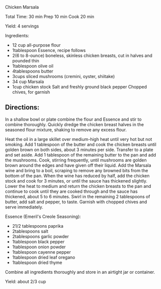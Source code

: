 Chicken Marsala

Total Time:     30 min
Prep	        10 min
Cook            20 min

Yield:    4 servings 

Ingredients:
- 12 cup all-purpose flour
- 1tablespoon Essence, recipe follows
- 2(6 to 8-ounce) boneless, skinless chicken breasts, cut in halves and pounded thin
- 1tablespoon olive oil
- 4tablespoons butter
- 3cups sliced mushrooms (cremini, oyster, shiitake)
- 34 cup Marsala
- 1cup chicken stock
    Salt and freshly ground black pepper
    Chopped chives, for garnish

## Directions:

In a shallow bowl or plate combine the flour and Essence and stir to combine thoroughly. Quickly dredge the chicken breast halves in the seasoned flour mixture, shaking to remove any excess flour.

Heat the oil in a large skillet over medium-high heat until very hot but not smoking. Add 1 tablespoon of the butter and cook the chicken breasts until golden brown on both sides, about 3 minutes per side. Transfer to a plate and set aside. Add 1 tablespoon of the remaining butter to the pan and add the mushrooms. Cook, stirring frequently, until mushrooms are golden brown around the edges and have given off their liquid. Add the Marsala wine and bring to a boil, scraping to remove any browned bits from the bottom of the pan. When the wine has reduced by half, add the chicken stock and cook for 3 minutes, or until the sauce has thickened slightly. Lower the heat to medium and return the chicken breasts to the pan and continue to cook until they are cooked through and the sauce has thickened, about 5 to 6 minutes. Swirl in the remaining 2 tablespoons of butter, add salt and pepper, to taste. Garnish with chopped chives and serve immediately.

Essence (Emeril's Creole Seasoning):

- 21/2 tablespoons paprika
- 2tablespoons salt
- 2tablespoons garlic powder
- 1tablespoon black pepper
- 1tablespoon onion powder
- 1tablespoon cayenne pepper
- 1tablespoon dried leaf oregano
- 1tablespoon dried thyme

Combine all ingredients thoroughly and store in an airtight jar or container.

Yield: about 2/3 cup


